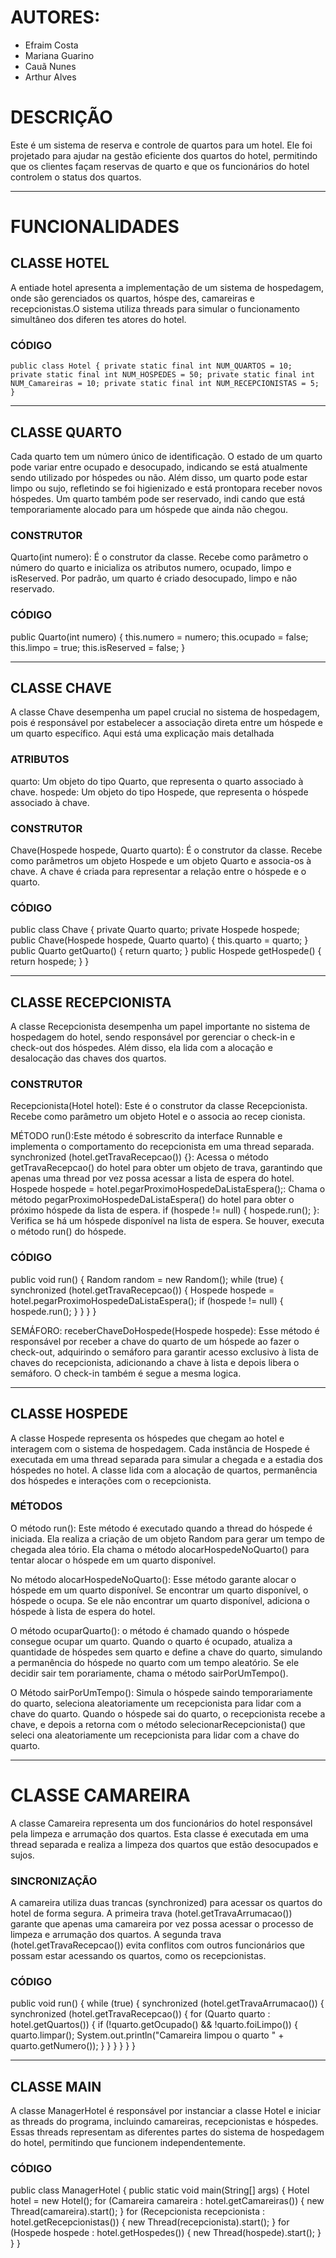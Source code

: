 # AUTORES: 
- Efraim Costa
- Mariana Guarino
- Cauã Nunes
- Arthur Alves 

# DESCRIÇÃO

Este é um sistema de reserva e controle de quartos para um hotel. Ele foi projetado para ajudar na gestão 
eficiente dos quartos do hotel, permitindo que os clientes façam reservas de quarto e que os funcionários 
do hotel controlem o status dos quartos.
____________________________________________________________________________________________________________________________________

# FUNCIONALIDADES

## CLASSE HOTEL

A entiade hotel apresenta a implementação de um sistema de hospedagem, onde são gerenciados os quartos, hóspe
des, camareiras e recepcionistas.O sistema utiliza threads para simular o funcionamento simultâneo dos diferen
tes atores do hotel.

### CÓDIGO

`public class Hotel {
    private static final int NUM_QUARTOS = 10;
    private static final int NUM_HOSPEDES = 50;
    private static final int NUM_Camareiras = 10;
    private static final int NUM_RECEPCIONISTAS = 5;
}
`
____________________________________________________________________________________________________________________________________

## CLASSE QUARTO 

Cada quarto tem um número único de identificação. O estado de um quarto pode variar entre ocupado e desocupado, 
indicando se está atualmente sendo utilizado por hóspedes ou não. Além disso, um quarto pode estar limpo ou sujo, 
refletindo se foi higienizado e está prontopara receber novos hóspedes. Um quarto também pode ser reservado, indi
cando que está temporariamente alocado para um hóspede que ainda não chegou.

### CONSTRUTOR 
Quarto(int numero): É o construtor da classe. Recebe como parâmetro o número do quarto e inicializa os atributos 
numero, ocupado, limpo e isReserved. Por padrão, um quarto é criado desocupado, limpo e não reservado.


### CÓDIGO 

public Quarto(int numero) {
    this.numero = numero;
    this.ocupado = false;
    this.limpo = true;
    this.isReserved = false;
}
_____________________________________________________________________________________________________________________________________

## CLASSE CHAVE 

A classe Chave desempenha um papel crucial no sistema de hospedagem, pois é responsável por estabelecer a associação
direta entre um hóspede e um quarto específico. Aqui está uma explicação mais detalhada

### ATRIBUTOS
quarto: Um objeto do tipo Quarto, que representa o quarto associado à chave.
hospede: Um objeto do tipo Hospede, que representa o hóspede associado à chave.

### CONSTRUTOR
Chave(Hospede hospede, Quarto quarto): É o construtor da classe. Recebe como parâmetros um objeto Hospede e um objeto 
Quarto e associa-os à chave. A chave é criada para representar a relação entre o hóspede e o quarto.


### CÓDIGO

public class Chave {
    private Quarto quarto;
    private Hospede hospede;
    public Chave(Hospede hospede, Quarto quarto) {
        this.quarto = quarto;
    }
    public Quarto getQuarto() {
        return quarto;
    }
    public Hospede getHospede() {
        return hospede;
    }
}
________________________________________________________________________________________________________________________________________

## CLASSE RECEPCIONISTA 

A classe Recepcionista desempenha um papel importante no sistema de hospedagem do hotel, sendo responsável por gerenciar o check-in 
e check-out dos hóspedes. Além disso, ela lida com a alocação e desalocação das chaves dos quartos.

### CONSTRUTOR 
Recepcionista(Hotel hotel): Este é o construtor da classe Recepcionista. Recebe como parâmetro um objeto Hotel e o associa ao recep
cionista.

MÉTODO run():Este método é sobrescrito da interface Runnable e implementa o comportamento do recepcionista em uma thread separada.
synchronized (hotel.getTravaRecepcao()) {}: Acessa o método getTravaRecepcao() do hotel para obter um objeto de trava, garantindo que 
apenas uma thread por vez possa acessar a lista de espera do hotel.
Hospede hospede = hotel.pegarProximoHospedeDaListaEspera();: Chama o método pegarProximoHospedeDaListaEspera() do hotel para obter o
próximo hóspede da lista de espera. 
if (hospede != null) { hospede.run(); }: Verifica se há um hóspede disponível na lista de espera. Se houver, executa o método run() 
do hóspede.


### CÓDIGO

public void run() {
    Random random = new Random();
    while (true) {
        synchronized (hotel.getTravaRecepcao()) {
            Hospede hospede = hotel.pegarProximoHospedeDaListaEspera();
            if (hospede != null) {
                hospede.run();
            }
        }
    }
}

SEMÁFORO:
receberChaveDoHospede(Hospede hospede): Esse método é responsável por receber a chave do quarto de um hóspede ao fazer o check-out, 
adquirindo o semáforo para garantir acesso exclusivo à lista de chaves do recepcionista, adicionando a chave à lista e depois libera o 
semáforo. O check-in também é segue a mesma logica.

_________________________________________________________________________________________________________________________________________

## CLASSE HOSPEDE 

A classe Hospede representa os hóspedes que chegam ao hotel e interagem com o sistema de hospedagem. Cada instância de Hospede é executada 
em uma thread separada para simular a chegada e a estadia dos hóspedes no hotel. A classe lida com a alocação de quartos, permanência dos 
hóspedes e interações com o recepcionista.

### MÉTODOS

O método run():
Este método é executado quando a thread do hóspede é iniciada. Ela realiza a criação de um objeto Random para gerar um tempo de chegada alea
tório. Ela chama o método alocarHospedeNoQuarto() para tentar alocar o hóspede em um quarto disponível.

No método alocarHospedeNoQuarto(): Esse método garante alocar o hóspede em um quarto disponível. Se encontrar um quarto disponível, o hóspede 
o ocupa. Se ele não encontrar um quarto disponível, adiciona o hóspede à lista de espera do hotel.

O método ocuparQuarto(): o método é chamado quando o hóspede consegue ocupar um quarto. Quando o quarto é ocupado, atualiza a quantidade de 
hóspedes sem quarto e define a chave do quarto, simulando a permanência do hóspede no quarto com um tempo aleatório. Se ele decidir sair tem
porariamente, chama o método sairPorUmTempo().

O Método sairPorUmTempo(): Simula o hóspede saindo temporariamente do quarto, seleciona aleatoriamente um recepcionista para lidar com a chave 
do quarto. Quando o hóspede sai do quarto, o recepcionista recebe a chave, e depois a retorna com o método selecionarRecepcionista() que seleci
ona aleatoriamente um recepcionista para lidar com a chave do quarto.

___________________________________________________________________________________________________________________________________________

# CLASSE CAMAREIRA 

A classe Camareira representa um dos funcionários do hotel responsável pela limpeza e arrumação dos quartos. Esta classe é executada em uma
 thread separada e realiza a limpeza dos quartos que estão desocupados e sujos.

### SINCRONIZAÇÃO

A camareira utiliza duas trancas (synchronized) para acessar os quartos do hotel de forma segura.
A primeira trava (hotel.getTravaArrumacao()) garante que apenas uma camareira por vez possa acessar o processo de limpeza e arrumação dos quartos.
A segunda trava (hotel.getTravaRecepcao()) evita conflitos com outros funcionários que possam estar acessando os quartos, como os recepcionistas.


### CÓDIGO

public void run() {
    while (true) {
        synchronized (hotel.getTravaArrumacao()) {
            synchronized (hotel.getTravaRecepcao()) {
                for (Quarto quarto : hotel.getQuartos()) {
                    if (!quarto.getOcupado() && !quarto.foiLimpo()) {
                        quarto.limpar();
                        System.out.println("Camareira limpou o quarto " + quarto.getNumero());
                    }
                }
            }
        }
    }
}


________________________________________________________________________________________________________________________________________________________

## CLASSE MAIN

A classe ManagerHotel é responsável por instanciar a classe Hotel e iniciar as threads do programa, incluindo camareiras, recepcionistas e hóspedes.
Essas threads representam as diferentes partes do sistema de hospedagem do hotel, permitindo que funcionem independentemente.

### CÓDIGO

 public class ManagerHotel {
    public static void main(String[] args) {
        Hotel hotel = new Hotel();
        for (Camareira camareira : hotel.getCamareiras()) {
            new Thread(camareira).start();
        }
        for (Recepcionista recepcionista : hotel.getRecepcionistas()) {
            new Thread(recepcionista).start();
        }
        for (Hospede hospede : hotel.getHospedes()) {
            new Thread(hospede).start();
        }
    }
}
